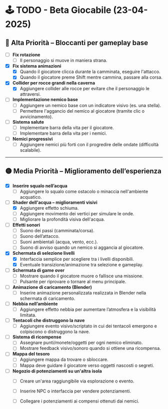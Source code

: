 # 🕹️ TODO - Beta Giocabile (23-04-2025)

## 🔴 Alta Priorità – Bloccanti per gameplay base

- [ ] **Fix rotazione**
  - [ ] Il personaggio si muove in maniera strana.

- [X] **Fix sistema animazioni**
  - [X] Quando il giocatore clicca durante la camminata, eseguire l'attacco.
  - [X] Quando il giocatore preme Shift mentre cammina, passare alla corsa.

- [x] **Collider per rocce grandi nella caverna**
  - [x] Aggiungere collider alle rocce per evitare che il personaggio le attraversi.

- [ ] **Implementazione nemico base**
  - [ ] Aggiungere un nemico base con un indicatore visivo (es. una stella).
  - [ ] Permettere l'aggancio del nemico al giocatore (tramite clic o avvicinamento).

- [ ] **Sistema salute**
  - [ ] Implementare barra della vita per il giocatore.
  - [ ] Implementare barra della vita per i nemici.

- [ ] **Nemici progressivi**
  - [ ] Aggiungere nemici più forti con il progredire delle ondate (difficoltà scalabile).

---

## 🟡 Media Priorità – Miglioramento dell’esperienza

- [x] **Inserire squalo nell’acqua**
  - [ ] Aggiungere lo squalo come ostacolo o minaccia nell'ambiente acquatico.

- [ ] **Shader dell'acqua – miglioramenti visivi**
  - [x] Aggiungere effetto schiuma.
  - [ ] Aggiungere movimento dei vertici per simulare le onde.
  - [ ] Migliorare la profondità visiva dell'acqua.

- [ ] **Effetti sonori**
  - [ ] Suono dei passi (camminata/corsa).
  - [ ] Suono dell’attacco.
  - [ ] Suoni ambientali (acqua, vento, ecc.).
  - [ ] Suono di avviso quando un nemico si aggancia al giocatore.

- [x] **Schermata di selezione livelli**
  - [x] Interfaccia semplice per scegliere tra i livelli disponibili.
  - [x] Eventuale transizione/animazione tra selezione e gameplay.

- [ ] **Schermata di game over**
  - [ ] Mostrare quando il giocatore muore o fallisce una missione.
  - [ ] Pulsante per riprovare o tornare al menu principale.

- [ ] **Animazione di caricamento (Blender)**
  - [ ] Inserire animazione personalizzata realizzata in Blender nella schermata di caricamento.

- [ ] **Nebbia nell’ambiente**
  - [ ] Aggiungere effetto nebbia per aumentare l’atmosfera e la visibilità limitata.

- [ ] **Tentacoli che distruggono la nave**
  - [ ] Aggiungere evento visivo/scriptato in cui dei tentacoli emergono e colpiscono o distruggono la nave.

- [ ] **Sistema di ricompense**
  - [ ] Assegnare punti/monete/oggetti per ogni nemico eliminato.
  - [ ] Mostrare feedback visivo/sonoro quando si ottiene una ricompensa.

- [ ] **Mappa del tesoro**
  - [ ] Aggiungere mappa da trovare o sbloccare.
  - [ ] Mappa deve guidare il giocatore verso oggetti nascosti o segreti.

- [ ] **Negozio di potenziamenti su un'altra isola**
  - [ ] Creare un'area raggiungibile via esplorazione o evento.
  - [ ] Inserire NPC o interfaccia per vendere potenziamenti.
  - [ ] Collegare i potenziamenti ai compensi ottenuti dai nemici.

